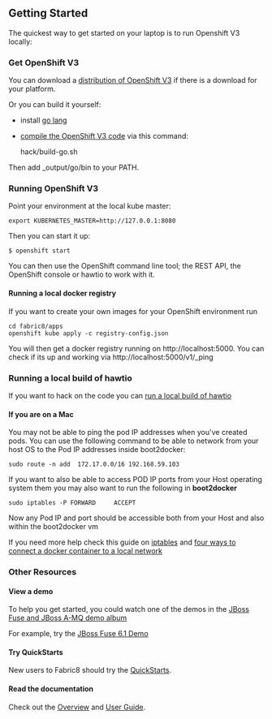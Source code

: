 ## Getting Started

The quickest way to get started on your laptop is to run Openshift V3 locally:

### Get OpenShift V3

You can download a [distribution of OpenShift V3](https://github.com/openshift/origin/releases) if there is a download for your platform.

Or you can build it yourself:

* install [go lang](http://golang.org/doc/install)
* [compile the OpenShift V3 code](https://github.com/jstrachan/origin/blob/master/README.md#getting-started) via this command:

    hack/build-go.sh

Then add _output/go/bin to your PATH.

### Running OpenShift V3

Point your environment at the local kube master:

    export KUBERNETES_MASTER=http://127.0.0.1:8080

Then you can start it up:

    $ openshift start

You can then use the OpenShift command line tool; the REST API, the OpenShift console or hawtio to work with it.

#### Running a local docker registry

If you want to create your own images for your OpenShift environment run

    cd fabric8/apps
    openshift kube apply -c registry-config.json

You will then get a docker registry running on http://localhost:5000. You can check if its up and working via http://localhost:5000/v1/_ping

### Running a local build of hawtio

If you want to hack on the code you can [run a local build of hawtio](https://github.com/hawtio/hawtio/blob/master/BUILDING.md#running-hawtio-against-kubernetes--openshift)

#### If you are on a Mac

You may not be able to ping the pod IP addresses when you've created pods. You can use the following command to be able to network from your host OS to the Pod IP addresses inside boot2docker:

    sudo route -n add  172.17.0.0/16 192.168.59.103

If you want to also be able to access POD IP ports from your Host operating system them you may also want to run the following in **boot2docker**

    sudo iptables -P FORWARD     ACCEPT

Now any Pod IP and port should be accessible both from your Host and also within the boot2docker vm

If you need more help check this guide on [iptables](https://www.frozentux.net/iptables-tutorial/iptables-tutorial.html) and [four ways to connect a docker container to a local network](http://blog.oddbit.com/2014/08/11/four-ways-to-connect-a-docker/)

### Other Resources

#### View a demo

To help you get started, you could watch one of the demos in the  <a class="btn btn-success" href="https://vimeo.com/album/2635012">JBoss Fuse and JBoss A-MQ demo album</a>

For example, try the <a class="btn btn-success" href="https://vimeo.com/80625940">JBoss Fuse 6.1 Demo</a>

#### Try QuickStarts

New users to Fabric8 should try the [QuickStarts](/gitbook/quickstarts.html).

#### Read the documentation

Check out the [Overview](/gitbook/overview.html) and [User Guide](/gitbook/index.html).
